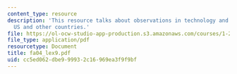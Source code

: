 ```yaml
---
content_type: resource
description: 'This resource talks about observations in technology and operations:
  US and other countries.'
file: https://ol-ocw-studio-app-production.s3.amazonaws.com/courses/1-221j-transportation-systems-fall-2004/cc5ed062dbe999932c16969ea3f9f9bf_fa04_lex9.pdf
file_type: application/pdf
resourcetype: Document
title: fa04_lex9.pdf
uid: cc5ed062-dbe9-9993-2c16-969ea3f9f9bf
---
```

